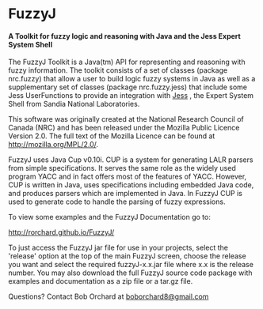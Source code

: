 FuzzyJ
======

#### A Toolkit for fuzzy logic and reasoning with Java and the Jess Expert System Shell

The FuzzyJ Toolkit is a Java(tm) API for representing and reasoning with fuzzy information. The toolkit consists of a set of classes (package nrc.fuzzy) that allow a user to build logic fuzzy systems in Java as well as a supplementary set of classes (package nrc.fuzzy.jess) that include some Jess UserFunctions to provide an integration with [Jess](http://www.jessrules.com) , the Expert System Shell from Sandia National Laboratories.

This software was originally created at the National Research Council of Canada (NRC) and has been released under the Mozilla Public Licence Version 2.0. The full text of the Mozilla Licence can be found at http://mozilla.org/MPL/2.0/.

FuzzyJ uses Java Cup v0.10i. CUP is a system for generating LALR parsers from simple specifications. It serves the same role as the widely used program YACC and in fact offers most of the features of YACC. However, CUP is written in Java, uses specifications including embedded Java code, and produces parsers which are implemented in Java. In FuzzyJ CUP is used to generate code to handle the parsing of fuzzy expressions.

To view some examples and the FuzzyJ Documentation go to:

   http://rorchard.github.io/FuzzyJ/

To just access the FuzzyJ jar file for use in your projects, select the 'release' option at the top of the main FuzzyJ screen, choose the release you want and select the required fuzzyJ-x.x.jar file where x.x is the release number. You may also download the full FuzzyJ source code package with examples and documentation as a zip file or a tar.gz file.


Questions? Contact Bob Orchard at boborchard8@gmail.com
